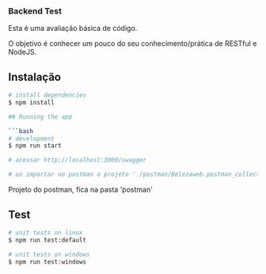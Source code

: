 ### Backend Test
Esta é uma avaliação básica de código.

O objetivo é conhecer um pouco do seu conhecimento/prática de RESTful e NodeJS.

## Instalação

```bash
# install dependencies
$ npm install

## Running the app

```bash
# development
$ npm run start

# acessar http://localhost:3000/swagger

# ou importar no postman o projeto './postman/Belezaweb.postman_collection.json'
```

Projeto do postman, fica na pasta 'postman'


## Test

```bash
# unit tests on linux
$ npm run test:default

# unit tests on windows
$ npm run test:windows
```
